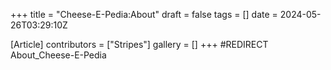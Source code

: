 +++
title = "Cheese-E-Pedia:About"
draft = false
tags = []
date = 2024-05-26T03:29:10Z

[Article]
contributors = ["Stripes"]
gallery = []
+++
#REDIRECT About_Cheese-E-Pedia